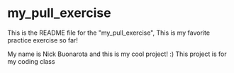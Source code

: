 # my_pull_exercise

This is the README file for the "my_pull_exercise", This is my favorite practice exercise so far!

My name is Nick Buonarota and this is my cool project! :) 
This project is for my coding class
